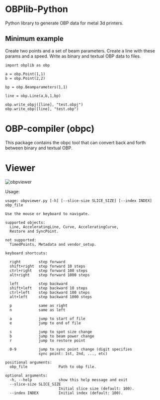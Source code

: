 <!--
SPDX-FileCopyrightText: 2019,2020 Freemelt AB

SPDX-License-Identifier: Apache-2.0
-->

# OBPlib-Python
Python library to generate OBP data for metal 3d printers.

## Minimum example
Create two points and a set of beam parameters. Create a line with these params and a speed. Write as binary and textual OBP data to files. 

```
import obplib as obp

a = obp.Point(1,1)
b = obp.Point(2,2)

bp = obp.Beamparameters(1,1)

line = obp.Line(a,b,1,bp)

obp.write_obpj([line], "test.obpj")
obp.write_obp([line], "test.obp")
```

# OBP-compiler (obpc)
This package contains the obpc tool that can convert back and forth between binary and textual OBP. 

# Viewer
![obpviewer](/uploads/0144f0b0756bf3a14c7a84f54e757786/obpviewer.gif)

Usage:

```
usage: obpviewer.py [-h] [--slice-size SLICE_SIZE] [--index INDEX] obp_file

Use the mouse or keyboard to navigate.

supported objects:
  Line, AcceleratingLine, Curve, AcceleratingCurve,
  Restore and SyncPoint.

not supported:
  TimedPoints, Metadata and vendor_setup.

keyboard shortcuts:

  right        step forward
  shift+right  step forward 10 steps
  ctrl+right   step forward 100 steps
  alt+right    step forward 1000 steps

  left         step backward
  shift+left   step backward 10 steps
  ctrl+left    step backward 100 steps
  alt+left     step backward 1000 steps

  p            same as right
  n            same as left

  a            jump to start of file
  e            jump to end of file

  s            jump to spot size change
  b            jump to beam power change
  r            jump to restore point

  0-9          jump to sync point change (digit specifies
               sync point: 1st, 2nd, ..., etc)

positional arguments:
  obp_file              Path to obp file.

optional arguments:
  -h, --help            show this help message and exit
  --slice-size SLICE_SIZE
                        Initial slice size (default: 100).
  --index INDEX         Initial index (default: 100).
```
